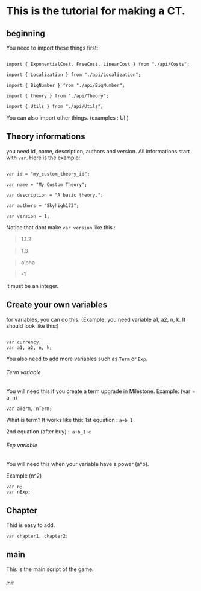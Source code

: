 # This is the tutorial for making a CT.


## beginning
You need to import these things first:

```

import { ExponentialCost, FreeCost, LinearCost } from "./api/Costs";

import { Localization } from "./api/Localization";

import { BigNumber } from "./api/BigNumber";

import { theory } from "./api/Theory";

import { Utils } from "./api/Utils";

```

You can also import other things. (examples : UI )

## Theory informations

you need id, name, description, authors and version.
All informations start with `var`. Here is the example:

```

var id = "my_custom_theory_id";

var name = "My Custom Theory";

var description = "A basic theory.";

var authors = "Skyhigh173";

var version = 1;

```
Notice that dont make `var version` like this :

> 1.1.2

> 1.3

> alpha

> -1

it must be an integer.
## Create your own variables

for variables, you can do this.
(Example: you need variable a1, a2, n, k. It should look like this:)

```

var currency;
var a1, a2, n, k;

```
You also need to add more variables such as `Term` or `Exp`.

###### Term variable
You will need this if you create a term upgrade in Milestone.
Example: (var = a, n)
```
var aTerm, nTerm;
```
What is term?
It works like this:
1st equation : `a+b_1`

2nd equation (after buy) :` a+b_1+c`

###### Exp variable
You will need this when your variable have a power (a^b).

Example (n^2)
```
var n;
var nExp;
```
## Chapter
Thid is easy to add.
```
var chapter1, chapter2;
```
## main
This is the main script of the game.

###### init
